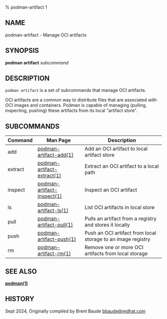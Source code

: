 % podman-artifact 1

## NAME
podman\-artifact - Manage OCI artifacts

## SYNOPSIS
**podman artifact** *subcommand*

## DESCRIPTION
`podman artifact` is a set of subcommands that manage OCI artifacts.

OCI artifacts are a common way to distribute files that are associated with OCI images and
containers. Podman is capable of managing (pulling, inspecting, pushing) these artifacts
from its local "artifact store".

## SUBCOMMANDS

| Command | Man Page                                                   | Description                                                  |
|---------|------------------------------------------------------------|--------------------------------------------------------------|
| add     | [podman-artifact-add(1)](podman-artifact-add.1.md)         | Add an OCI artifact to local artifact store              |
| extract | [podman-artifact-extract(1)](podman-artifact-extract.1.md) | Extract an OCI artifact to a local path                      |
| inspect | [podman-artifact-inspect(1)](podman-artifact-inspect.1.md) | Inspect an OCI artifact                                      |
| ls      | [podman-artifact-ls(1)](podman-artifact-ls.1.md)           | List OCI artifacts in local store                            |
| pull    | [podman-artifact-pull(1)](podman-artifact-pull.1.md)       | Pulls an artifact from a registry and stores it locally      |
| push    | [podman-artifact-push(1)](podman-artifact-push.1.md)       | Push an OCI artifact from local storage to an image registry |
| rm      | [podman-artifact-rm(1)](podman-artifact-rm.1.md)           | Remove one or more OCI artifacts from local storage          |


## SEE ALSO
**[podman(1)](podman.1.md)**

## HISTORY
Sept 2024, Originally compiled by Brent Baude <bbaude@redhat.com>
